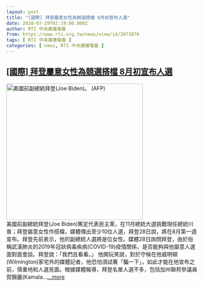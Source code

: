 ```yaml
---
layout: post
title: "[國際] 拜登屬意女性為競選搭檔 8月初宣布人選"
date: 2020-07-29T02:19:00.000Z
author: RTI 中央廣播電臺
from: https://www.rti.org.tw/news/view/id/2073876
tags: [ RTI 中央廣播電臺 ]
categories: [ news, RTI 中央廣播電臺 ]
---
```

<!--1595989140000-->
[[國際] 拜登屬意女性為競選搭檔 8月初宣布人選](https://www.rti.org.tw/news/view/id/2073876)
------

<div>
<img src="https://static.rti.org.tw/assets/thumbnails/2020/07/22/bd028423e2b30bfa56afc27454b7261d.jpg" width="360" alt="美國前副總統拜登(Joe Biden)。 (AFP)" title="美國前副總統拜登(Joe Biden)。 (AFP)"><br>美國前副總統拜登(Joe Biden)篤定代表民主黨，在11月總統大選挑戰現任總統川普；拜登屬意女性作搭檔，媒體傳出至少10位人選，拜登28日說，將在8月第一週宣布。拜登先前表示，他的副總統人選將是位女性。媒體28日詢問拜登，由於俗稱武漢肺炎的2019年冠狀病毒疾病(COVID-19)疫情關係，是否能夠與他屬意人選面對面會談。拜登說：「我們且看看。」 他開玩笑說，對於守候在他威明頓(Wilmington)家宅外的媒體記者，他恐怕須試著「騙一下」，如此才能在他宣布之前，慎重地和人選見面。根據媒體報導，拜登名單人選不多，包括加州聯邦參議員賀錦麗(Kamala...<a target="_blank" href="https://www.rti.org.tw/news/view/id/2073876">...more</a>
</div>
